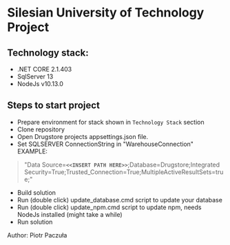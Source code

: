 # Silesian University of Technology Project

## Technology stack:
- .NET CORE 2.1.403
- SqlServer 13
- NodeJs v10.13.0

## Steps to start project
- Prepare environment for stack shown in `Technology Stack` section
- Clone repository
- Open Drugstore projects appsettings.json file. 
- Set SQLSERVER ConnectionString in "WarehouseConnection" EXAMPLE:

> "Data Source=__`<<INSERT PATH HERE>>`__;Database=Drugstore;Integrated Security=True;Trusted_Connection=True;MultipleActiveResultSets=true;"

- Build solution
- Run (double click) update_database.cmd script to update your database
- Run (double click) update_npm.cmd script to update npm, needs NodeJs installed (might take a while)
- Run solution
















Author: Piotr Paczuła	
